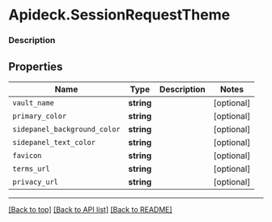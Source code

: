 # Apideck.SessionRequestTheme

### Description

## Properties
Name | Type | Description | Notes
------------ | ------------- | ------------- | -------------
`vault_name` | **string** |  | [optional] 
`primary_color` | **string** |  | [optional] 
`sidepanel_background_color` | **string** |  | [optional] 
`sidepanel_text_color` | **string** |  | [optional] 
`favicon` | **string** |  | [optional] 
`terms_url` | **string** |  | [optional] 
`privacy_url` | **string** |  | [optional] 





---

[[Back to top]](#) [[Back to API list]](../../../../README.md#documentation-for-api-endpoints) [[Back to README]](../../../../README.md)


